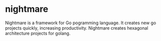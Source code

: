 # nightmare
Nightmare is a framework for Go pogramming language. It creates new go projects quickly, increasing productivity. Nightmare creates hexagonal architecture projects for golang.
